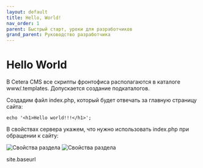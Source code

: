 ```yaml
---
layout: default
title: Hello, World!
nav_order: 1
parent: Быстрый старт, уроки для разработчиков
grand_parent: Руководство разработчика
---
```


# Hello World

В Cetera CMS все скрипты фронтофиса располагаются в каталоге www/.templates. Допускается создание подкаталогов.

Создадим файл index.php, который будет отвечать за главную страницу сайта:

`echo '<h1>Hello world!!!</h1>';`

В свойствах сервера укажем, что нужно использовать index.php при обращении к сайту:

![Свойства раздела](site.baseurl/images/pic1.png)
![Свойства раздела]({{site.baseurl}}/images/pic1.png)

site.baseurl
